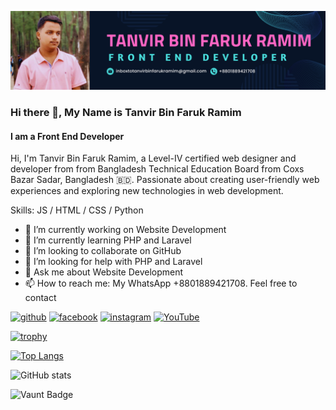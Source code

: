 ![image alt](https://github.com/githubramim/githubramim/blob/main/Ramim_Banner_GitHub.png)
### Hi there 👋, My Name is Tanvir Bin Faruk Ramim
#### I am a Front End Developer
 Hi, I'm Tanvir Bin Faruk Ramim, a Level-IV certified web designer and developer from from Bangladesh Technical Education Board from Coxs Bazar Sadar, Bangladesh 🇧🇩. Passionate about creating user-friendly web experiences and exploring new technologies in web development.

Skills: JS / HTML / CSS / Python

- 🔭 I’m currently working on Website Development 
- 🌱 I’m currently learning PHP and Laravel 
- 👯 I’m looking to collaborate on GitHub 
- 🤔 I’m looking for help with PHP and Laravel 
- 💬 Ask me about Website Development 
- 📫 How to reach me: My WhatsApp +8801889421708. Feel free to contact 


[<img src='https://cdn.jsdelivr.net/npm/simple-icons@3.0.1/icons/github.svg' alt='github' height='40'>](https://github.com/githubramim)  [<img src='https://cdn.jsdelivr.net/npm/simple-icons@3.0.1/icons/facebook.svg' alt='facebook' height='40'>](https://www.facebook.com/TanvirRamimDM)  [<img src='https://cdn.jsdelivr.net/npm/simple-icons@3.0.1/icons/instagram.svg' alt='instagram' height='40'>](https://www.instagram.com/triggeredramim/)  [<img src='https://cdn.jsdelivr.net/npm/simple-icons@3.0.1/icons/youtube.svg' alt='YouTube' height='40'>](https://www.youtube.com/channel/tanvirbinfarukramim)  


[![trophy](https://github-profile-trophy.vercel.app/?username=githubramim)](https://github.com/ryo-ma/github-profile-trophy)

[![Top Langs](https://github-readme-stats.vercel.app/api/top-langs/?username=githubramim)](https://github.com/anuraghazra/github-readme-stats)

![GitHub stats](https://github-readme-stats.vercel.app/api?username=githubramim&show_icons=true&count_private=true)  

![Vaunt Badge](https://api.vaunt.dev/v1/github/entities/githubramim/contributions?format=svg&private=true)  

